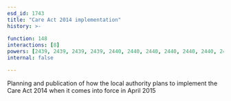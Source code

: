 ```yaml
---
esd_id: 1743
title: "Care Act 2014 implementation"
history: >-
  
function: 148
interactions: [8]
powers: [2439, 2439, 2439, 2439, 2440, 2440, 2440, 2440, 2440, 2440, 2440, 2440, 2441, 2441, 2441, 2441, 2441, 2443, 2443, 2443, 2443, 2443, 2443, 2443, 2444, 2444, 2444, 2444, 2444, 2444, 2444, 2444, 2444, 2445, 2445, 2445, 2445, 2445, 2445, 2445, 2445, 2445, 2445, 2484, 2484, 2484, 2484, 2484, 2484, 2484, 2484, 2484]
internal: false

---
```


Planning and publication of how the local authority plans to implement the Care Act 2014 when it comes into force in April 2015

